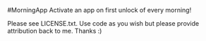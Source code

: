 #MorningApp
Activate an app on first unlock of every morning!

Please see LICENSE.txt. Use code as you wish but please provide attribution back to me. Thanks :)
